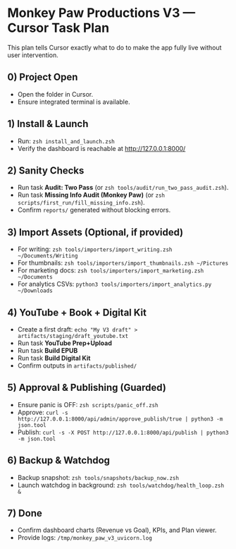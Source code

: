 # Monkey Paw Productions V3 — Cursor Task Plan

This plan tells Cursor exactly what to do to make the app fully live without user intervention.

## 0) Project Open
- Open the folder in Cursor.
- Ensure integrated terminal is available.

## 1) Install & Launch
- Run: `zsh install_and_launch.zsh`
- Verify the dashboard is reachable at http://127.0.0.1:8000/

## 2) Sanity Checks
- Run task **Audit: Two Pass** (or `zsh tools/audit/run_two_pass_audit.zsh`).
- Run task **Missing Info Audit (Monkey Paw)** (or `zsh scripts/first_run/fill_missing_info.zsh`).
- Confirm `reports/` generated without blocking errors.

## 3) Import Assets (Optional, if provided)
- For writing: `zsh tools/importers/import_writing.zsh ~/Documents/Writing`
- For thumbnails: `zsh tools/importers/import_thumbnails.zsh ~/Pictures`
- For marketing docs: `zsh tools/importers/import_marketing.zsh ~/Documents`
- For analytics CSVs: `python3 tools/importers/import_analytics.py ~/Downloads`

## 4) YouTube + Book + Digital Kit
- Create a first draft: `echo "My V3 draft" > artifacts/staging/draft_youtube.txt`
- Run task **YouTube Prep+Upload**
- Run task **Build EPUB**
- Run task **Build Digital Kit**
- Confirm outputs in `artifacts/published/`

## 5) Approval & Publishing (Guarded)
- Ensure panic is OFF: `zsh scripts/panic_off.zsh`
- Approve: `curl -s http://127.0.0.1:8000/api/admin/approve_publish/true | python3 -m json.tool`
- Publish: `curl -s -X POST http://127.0.0.1:8000/api/publish | python3 -m json.tool`

## 6) Backup & Watchdog
- Backup snapshot: `zsh tools/snapshots/backup_now.zsh`
- Launch watchdog in background: `zsh tools/watchdog/health_loop.zsh &`

## 7) Done
- Confirm dashboard charts (Revenue vs Goal), KPIs, and Plan viewer.
- Provide logs: `/tmp/monkey_paw_v3_uvicorn.log`
